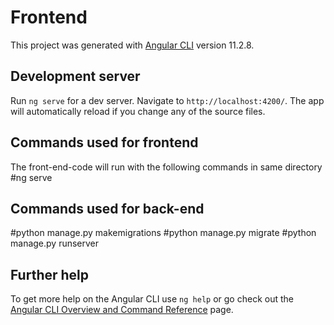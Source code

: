 # Frontend

This project was generated with [Angular CLI](https://github.com/angular/angular-cli) version 11.2.8.

## Development server

Run `ng serve` for a dev server. Navigate to `http://localhost:4200/`. The app will automatically reload if you change any of the source files.

## Commands used for frontend
The front-end-code will run with the following commands in same directory
#ng serve

## Commands used for back-end
#python manage.py makemigrations
#python manage.py migrate
#python manage.py runserver

## Further help

To get more help on the Angular CLI use `ng help` or go check out the [Angular CLI Overview and Command Reference](https://angular.io/cli) page.
